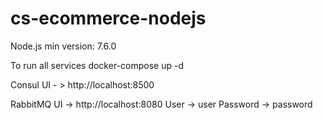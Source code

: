 # cs-ecommerce-nodejs

Node.js min version: 7.6.0

To run all services
    docker-compose up -d

Consul UI - > http://localhost:8500

RabbitMQ UI -> http://localhost:8080
    User -> user
    Password -> password
